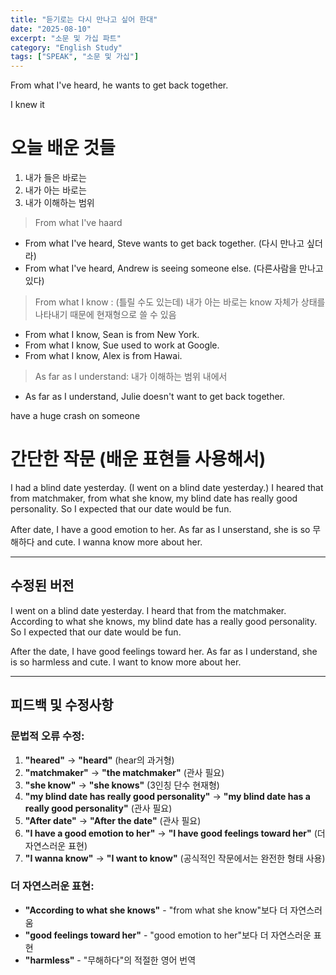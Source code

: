 ```yaml
---
title: "듣기로는 다시 만나고 싶어 한대"
date: "2025-08-10"
excerpt: "소문 및 가십 파트"
category: "English Study"
tags: ["SPEAK", "소문 및 가십"]
---
```


From what I've heard, he wants to get back together.

I knew it

# 오늘 배운 것들

1. 내가 들은 바로는
2. 내가 아는 바로는
3. 내가 이해하는 범위

> From what I've haard
- From what I've heard, Steve wants to get back together. (다시 만나고 싶더라)
- From what I've heard, Andrew is seeing someone else. (다른사람을 만나고 있다)

> From what I know : (틀릴 수도 있는데) 내가 아는 바로는
know 자체가 상태를 나타내기 때문에 현재형으로 쓸 수 있음

- From what I know, Sean is from New York.
- From what I know, Sue used to work at Google.
- From what I know, Alex is from Hawai.

> As far as I understand: 내가 이해하는 범위 내에서

- As far as I understand, Julie doesn't want to get back together.

have a huge crash on someone

# 간단한 작문 (배운 표현들 사용해서)

I had a blind date yesterday. (I went on a blind date yesterday.)
I heared that from matchmaker, from what she know, my blind date has really good personality.
So I expected that our date would be fun.

After date, I have a good emotion to her. 
As far as I unserstand, she is so 무해하다 and cute. 
I wanna know more about her.

---

## 수정된 버전

I went on a blind date yesterday.
I heard that from the matchmaker. According to what she knows, my blind date has a really good personality.
So I expected that our date would be fun.

After the date, I have good feelings toward her.
As far as I understand, she is so harmless and cute.
I want to know more about her.

---

## 피드백 및 수정사항

### 문법적 오류 수정:
1. **"heared"** → **"heard"** (hear의 과거형)
2. **"matchmaker"** → **"the matchmaker"** (관사 필요)
3. **"she know"** → **"she knows"** (3인칭 단수 현재형)
4. **"my blind date has really good personality"** → **"my blind date has a really good personality"** (관사 필요)
5. **"After date"** → **"After the date"** (관사 필요)
6. **"I have a good emotion to her"** → **"I have good feelings toward her"** (더 자연스러운 표현)
7. **"I wanna know"** → **"I want to know"** (공식적인 작문에서는 완전한 형태 사용)

### 더 자연스러운 표현:
- **"According to what she knows"** - "from what she know"보다 더 자연스러움
- **"good feelings toward her"** - "good emotion to her"보다 더 자연스러운 표현
- **"harmless"** - "무해하다"의 적절한 영어 번역 



